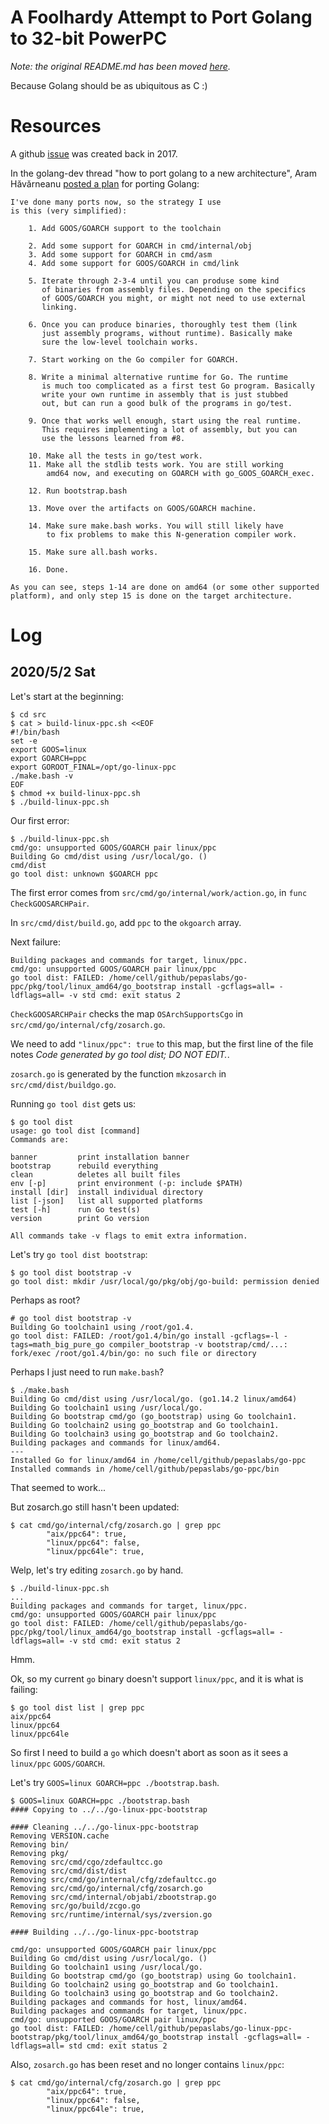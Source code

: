 # A Foolhardy Attempt to Port Golang to 32-bit PowerPC

*Note: the original README.md has been moved [here](README-orig.md).*

Because Golang should be as ubiquitous as C :)

# Resources

A github [issue](https://github.com/golang/go/issues/22885) was created back in 2017.

In the golang-dev thread "how to port golang to a new architecture", Aram Hăvărneanu
[posted a plan](https://groups.google.com/forum/#!msg/golang-dev/SRUK7yJVA0c/JeoCRMwzBwAJ)
for porting Golang:

```
I've done many ports now, so the strategy I use
is this (very simplified):

    1. Add GOOS/GOARCH support to the toolchain

    2. Add some support for GOARCH in cmd/internal/obj
    3. Add some support for GOARCH in cmd/asm
    4. Add some support for GOOS/GOARCH in cmd/link

    5. Iterate through 2-3-4 until you can produse some kind
       of binaries from assembly files. Depending on the specifics
       of GOOS/GOARCH you might, or might not need to use external
       linking.

    6. Once you can produce binaries, thoroughly test them (link
       just assembly programs, without runtime). Basically make
       sure the low-level toolchain works.

    7. Start working on the Go compiler for GOARCH.

    8. Write a minimal alternative runtime for Go. The runtime
       is much too complicated as a first test Go program. Basically
       write your own runtime in assembly that is just stubbed
       out, but can run a good bulk of the programs in go/test.

    9. Once that works well enough, start using the real runtime.
       This requires implementing a lot of assembly, but you can
       use the lessons learned from #8.

    10. Make all the tests in go/test work.
    11. Make all the stdlib tests work. You are still working
        amd64 now, and executing on GOARCH with go_GOOS_GOARCH_exec.

    12. Run bootstrap.bash

    13. Move over the artifacts on GOOS/GOARCH machine.

    14. Make sure make.bash works. You will still likely have
        to fix problems to make this N-generation compiler work.

    15. Make sure all.bash works.

    16. Done.

As you can see, steps 1-14 are done on amd64 (or some other supported
platform), and only step 15 is done on the target architecture.
```

# Log

## 2020/5/2 Sat

Let's start at the beginning:

```
$ cd src
$ cat > build-linux-ppc.sh <<EOF
#!/bin/bash
set -e
export GOOS=linux
export GOARCH=ppc
export GOROOT_FINAL=/opt/go-linux-ppc
./make.bash -v
EOF
$ chmod +x build-linux-ppc.sh
$ ./build-linux-ppc.sh
```

Our first error:

```
$ ./build-linux-ppc.sh 
cmd/go: unsupported GOOS/GOARCH pair linux/ppc
Building Go cmd/dist using /usr/local/go. ()
cmd/dist
go tool dist: unknown $GOARCH ppc
```

The first error comes from `src/cmd/go/internal/work/action.go`, in `func CheckGOOSARCHPair`.

In `src/cmd/dist/build.go`, add `ppc` to the `okgoarch` array.

Next failure:

```
Building packages and commands for target, linux/ppc.
cmd/go: unsupported GOOS/GOARCH pair linux/ppc
go tool dist: FAILED: /home/cell/github/pepaslabs/go-ppc/pkg/tool/linux_amd64/go_bootstrap install -gcflags=all= -ldflags=all= -v std cmd: exit status 2
```

`CheckGOOSARCHPair` checks the map `OSArchSupportsCgo` in `src/cmd/go/internal/cfg/zosarch.go`.

We need to add `"linux/ppc": true` to this map, but the first line of the file notes *Code generated by go tool dist; DO NOT EDIT.*.

`zosarch.go` is generated by the function `mkzosarch` in `src/cmd/dist/buildgo.go`.

Running `go tool dist` gets us:

```
$ go tool dist
usage: go tool dist [command]
Commands are:

banner         print installation banner
bootstrap      rebuild everything
clean          deletes all built files
env [-p]       print environment (-p: include $PATH)
install [dir]  install individual directory
list [-json]   list all supported platforms
test [-h]      run Go test(s)
version        print Go version

All commands take -v flags to emit extra information.
```

Let's try `go tool dist bootstrap`:

```
$ go tool dist bootstrap -v
go tool dist: mkdir /usr/local/go/pkg/obj/go-build: permission denied
```

Perhaps as root?

```
# go tool dist bootstrap -v
Building Go toolchain1 using /root/go1.4.
go tool dist: FAILED: /root/go1.4/bin/go install -gcflags=-l -tags=math_big_pure_go compiler_bootstrap -v bootstrap/cmd/...: fork/exec /root/go1.4/bin/go: no such file or directory
```

Perhaps I just need to run `make.bash`?

```
$ ./make.bash 
Building Go cmd/dist using /usr/local/go. (go1.14.2 linux/amd64)
Building Go toolchain1 using /usr/local/go.
Building Go bootstrap cmd/go (go_bootstrap) using Go toolchain1.
Building Go toolchain2 using go_bootstrap and Go toolchain1.
Building Go toolchain3 using go_bootstrap and Go toolchain2.
Building packages and commands for linux/amd64.
---
Installed Go for linux/amd64 in /home/cell/github/pepaslabs/go-ppc
Installed commands in /home/cell/github/pepaslabs/go-ppc/bin
```

That seemed to work...

But zosarch.go still hasn't been updated:

```
$ cat cmd/go/internal/cfg/zosarch.go | grep ppc
        "aix/ppc64": true,
        "linux/ppc64": false,
        "linux/ppc64le": true,
```

Welp, let's try editing `zosarch.go` by hand.

```
$ ./build-linux-ppc.sh
...
Building packages and commands for target, linux/ppc.
cmd/go: unsupported GOOS/GOARCH pair linux/ppc
go tool dist: FAILED: /home/cell/github/pepaslabs/go-ppc/pkg/tool/linux_amd64/go_bootstrap install -gcflags=all= -ldflags=all= -v std cmd: exit status 2
```

Hmm.

Ok, so my current `go` binary doesn't support `linux/ppc`, and it is what is failing:

```
$ go tool dist list | grep ppc
aix/ppc64
linux/ppc64
linux/ppc64le
```

So first I need to build a `go` which doesn't abort as soon as it sees a `linux/ppc` `GOOS/GOARCH`.

Let's try `GOOS=linux GOARCH=ppc ./bootstrap.bash`.

```
$ GOOS=linux GOARCH=ppc ./bootstrap.bash 
#### Copying to ../../go-linux-ppc-bootstrap

#### Cleaning ../../go-linux-ppc-bootstrap
Removing VERSION.cache
Removing bin/
Removing pkg/
Removing src/cmd/cgo/zdefaultcc.go
Removing src/cmd/dist/dist
Removing src/cmd/go/internal/cfg/zdefaultcc.go
Removing src/cmd/go/internal/cfg/zosarch.go
Removing src/cmd/internal/objabi/zbootstrap.go
Removing src/go/build/zcgo.go
Removing src/runtime/internal/sys/zversion.go

#### Building ../../go-linux-ppc-bootstrap

cmd/go: unsupported GOOS/GOARCH pair linux/ppc
Building Go cmd/dist using /usr/local/go. ()
Building Go toolchain1 using /usr/local/go.
Building Go bootstrap cmd/go (go_bootstrap) using Go toolchain1.
Building Go toolchain2 using go_bootstrap and Go toolchain1.
Building Go toolchain3 using go_bootstrap and Go toolchain2.
Building packages and commands for host, linux/amd64.
Building packages and commands for target, linux/ppc.
cmd/go: unsupported GOOS/GOARCH pair linux/ppc
go tool dist: FAILED: /home/cell/github/pepaslabs/go-linux-ppc-bootstrap/pkg/tool/linux_amd64/go_bootstrap install -gcflags=all= -ldflags=all= std cmd: exit status 2
```

Also, `zosarch.go` has been reset and no longer contains `linux/ppc`:

```
$ cat cmd/go/internal/cfg/zosarch.go | grep ppc
        "aix/ppc64": true,
        "linux/ppc64": false,
        "linux/ppc64le": true,
```
